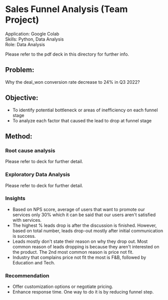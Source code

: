 # Sales Funnel Analysis (Team Project)
Application: Google Colab\
Skills: Python, Data Analysis\
Role: Data Analysis

Please refer to the pdf deck in this directory for further info.

## Problem:
Why the deal_won conversion rate decrease to 24% in Q3 2022?

## Objective:
- To identify potential bottleneck or areas of inefficiency on each funnel stage
- To analyze each factor that caused the lead to drop at funnel stage

## Method:
### Root cause analysis
Please refer to deck for further detail.

### Exploratory Data Analysis
Please refer to deck for further detail.

### Insights
- Based on NPS score, average of users that want to promote our services only 30% which it can be said that our users aren't satisfied with services.
- The highest % leads drop is after the discussion is finished. However, based on total number, leads drop-out mostly after initial communication is success.
- Leads mostly don't state their reason on why they drop out. Most common reason of leads dropping is because they aren't interested on the product. The 2nd most common reason is price not fit.
- Industry that complains price not fit the most is F&B, followed by Education and Tech.

### Recommendation
- Offer customization options or negotiate pricing.
- Enhance response time. One way to do it is by reducing funnel step.

